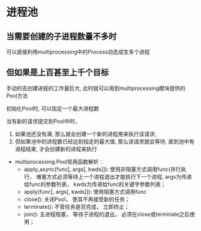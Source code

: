 # 进程池

## 当需要创建的⼦进程数量不多时
可以直接利⽤multiprocessing中的Process动态成⽣多个进程

## 但如果是上百甚⾄上千个⽬标
⼿动的去创建进程的⼯作量巨⼤, 此时就可以⽤到multiprocessing模块提供的Pool⽅法

初始化Pool时, 可以指定⼀个最⼤进程数

当有新的请求提交到Pool中时，
1. 如果池还没有满, 那么就会创建⼀个新的进程⽤来执⾏该请求;
2. 但如果池中的进程数已经达到指定的最⼤值, 那么该请求就会等待, 直到池中有进程结束, 才会创建新的进程来执⾏

- multiprocessing.Pool常⽤函数解析：
    - apply_async(func[, args[, kwds]]): 使⽤⾮阻塞⽅式调⽤func(并⾏执⾏， 堵塞⽅式必须等待上⼀个进程退出才能执⾏下⼀个进程, args为传递给func的参数列表， kwds为传递给func的关键字参数列表；
    - apply(func[, args[, kwds]]): 使⽤阻塞⽅式调⽤func
    - close(): 关闭Pool， 使其不再接受新的任务；
    - terminate(): 不管任务是否完成， ⽴即终⽌；
    - join(): 主进程阻塞， 等待⼦进程的退出， 必须在close或terminate之后使⽤；